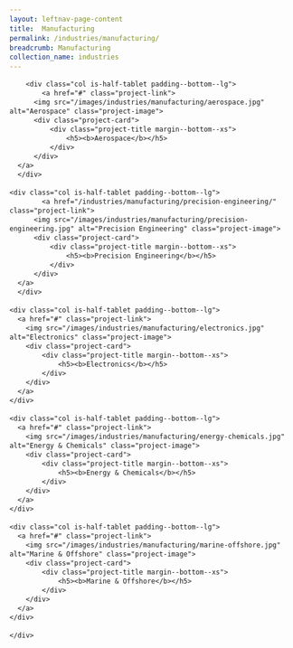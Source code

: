 ```yaml
---
layout: leftnav-page-content
title:  Manufacturing
permalink: /industries/manufacturing/
breadcrumb: Manufacturing
collection_name: industries
---
```


<div>
	<div class="row is-multiline">

		<div class="col is-half-tablet padding--bottom--lg">
			<a href="#" class="project-link">
	      <img src="/images/industries/manufacturing/aerospace.jpg" alt="Aerospace" class="project-image">
	      <div class="project-card">
	          <div class="project-title margin--bottom--xs">
	              <h5><b>Aerospace</b></h5>
	          </div>
	      </div>
      </a>
	  </div>

    <div class="col is-half-tablet padding--bottom--lg">
			<a href="/industries/manufacturing/precision-engineering/" class="project-link">
	      <img src="/images/industries/manufacturing/precision-engineering.jpg" alt="Precision Engineering" class="project-image">
	      <div class="project-card">
	          <div class="project-title margin--bottom--xs">
	              <h5><b>Precision Engineering</b></h5>
	          </div>
	      </div>
      </a>
	  </div>

    <div class="col is-half-tablet padding--bottom--lg">
      <a href="#" class="project-link">
        <img src="/images/industries/manufacturing/electronics.jpg" alt="Electronics" class="project-image">
        <div class="project-card">
            <div class="project-title margin--bottom--xs">
                <h5><b>Electronics</b></h5>
            </div>
        </div>
      </a>
    </div>

    <div class="col is-half-tablet padding--bottom--lg">
      <a href="#" class="project-link">
        <img src="/images/industries/manufacturing/energy-chemicals.jpg" alt="Energy & Chemicals" class="project-image">
        <div class="project-card">
            <div class="project-title margin--bottom--xs">
                <h5><b>Energy & Chemicals</b></h5>
            </div>
        </div>
      </a>
    </div>

    <div class="col is-half-tablet padding--bottom--lg">
      <a href="#" class="project-link">
        <img src="/images/industries/manufacturing/marine-offshore.jpg" alt="Marine & Offshore" class="project-image">
        <div class="project-card">
            <div class="project-title margin--bottom--xs">
                <h5><b>Marine & Offshore</b></h5>
            </div>
        </div>
      </a>
    </div>

    </div>
</div>

